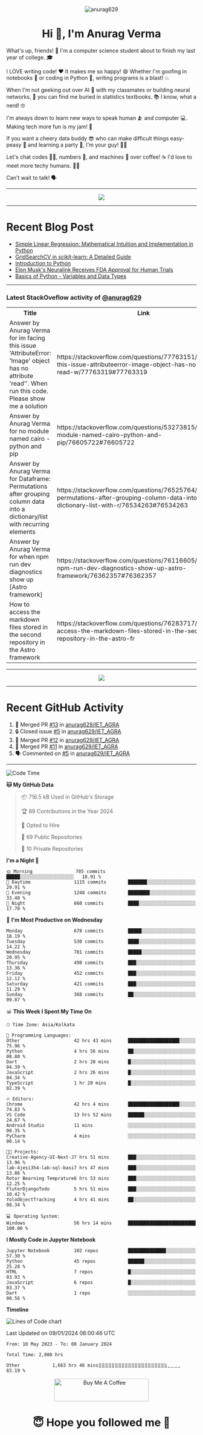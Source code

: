 

<p align="center"> <img src="https://komarev.com/ghpvc/?username=anurag629&label=Profile%20views&color=0e75b6&style=flat" alt="anurag629" /> </p>

<h1 align="center">Hi 👋, I'm Anurag Verma</h1>

What's up, friends! 👋 I'm a computer science student about to finish my last year of college. 🎓

I LOVE writing code! ❤️ It makes me so happy! 😄 Whether I'm goofing in notebooks 📓 or coding in Python 🐍, writing programs is a blast! 💥

When I'm not geeking out over AI 🤖 with my classmates or building neural networks, 🧠 you can find me buried in statistics textbooks. 📚 I know, what a nerd! 🤓

I'm always down to learn new ways to speak human 🫂 and computer 💻. Making tech more fun is my jam! 🍇

If you want a cheery data buddy 😎 who can make difficult things easy-peasy 🥝 and learning a party 🎉, I'm your guy! 🙋‍♂️

Let's chat codes 👨‍💻, numbers 🧮, and machines 🤖 over coffee! ☕ I'd love to meet more techy humans. 💁‍♂️

Can't wait to talk! 🗣️

---

<p align="center">
  <img src="https://spotify-github-profile.vercel.app/api/view.svg?uid=mwvywke3fo2gajpenodnmobfh&cover_image=true&theme=default&show_offline=false&background_color=121212&interchange=false&bar_color=53b14f&bar_color_cover=true">
</p>

---

# Recent Blog Post

<!-- BLOG-POST-LIST:START -->
- [Simple Linear Regression: Mathematical Intuition and Implementation in Python](https://codercops.tech/blog/machine-learning-algorithms/simple-linear-regression-mathematical-intuation)
- [GridSearchCV in scikit-learn: A Detailed Guide](https://codercops.tech/blog/gridsearchcv-in-scikit-learn-a-detailed-guide)
- [Introduction to Python](https://codercops.tech/blog/python-tutorial/introduction-to-python)
- [Elon Musk&#39;s Neuralink Receives FDA Approval for Human Trials](https://codercops.tech/blog/elon-musks-neuralink-receives-fda-approval-for-human-trials)
- [Basics of Python - Variables and Data Types](https://codercops.tech/blog/python-basics-of-python-variables-and-data-types)
<!-- BLOG-POST-LIST:END -->

---

### Latest StackOveflow activity of [@anurag629](https://github.com/anurag629)
<table>
  <tr><th>Title</th><th>Link</th></tr>
  <!-- STACKOVERFLOW:START --><tr><td>Answer by Anurag Verma for im facing this issue &#39;AttributeError: &#39;Image&#39; object has no attribute &#39;read&#39;&#39;. When run this code. Please show me a solution</td><td>https://stackoverflow.com/questions/77763151/im-facing-this-issue-attributeerror-image-object-has-no-attribute-read-w/77763319#77763319</td></tr><tr><td>Answer by Anurag Verma for no module named cairo - python and pip</td><td>https://stackoverflow.com/questions/53273815/no-module-named-cairo-python-and-pip/76605722#76605722</td></tr><tr><td>Answer by Anurag Verma for Dataframe: Permutations after grouping column data into a dictionary/list with recurring elements</td><td>https://stackoverflow.com/questions/76525764/dataframe-permutations-after-grouping-column-data-into-a-dictionary-list-with-r/76534263#76534263</td></tr><tr><td>Answer by Anurag Verma for when npm run dev diagnostics show up [Astro framework]</td><td>https://stackoverflow.com/questions/76116605/when-npm-run-dev-diagnostics-show-up-astro-framework/76362357#76362357</td></tr><tr><td>How to access the markdown files stored in the second repository in the Astro framework</td><td>https://stackoverflow.com/questions/76283717/how-to-access-the-markdown-files-stored-in-the-second-repository-in-the-astro-fr</td></tr><!-- STACKOVERFLOW:END -->
</table>

---

<p align="center">
  <img alig src="https://github-profile-trophy.vercel.app/?username=anurag629&theme=onedark&column=-1" />
</p>

---

# Recent GitHub Activity
<!--START_SECTION:activity-->
1. 🎉 Merged PR [#13](https://github.com/anurag629/IET_AGRA/pull/13) in [anurag629/IET_AGRA](https://github.com/anurag629/IET_AGRA)
2. 🔒 Closed issue [#5](https://github.com/anurag629/IET_AGRA/issues/5) in [anurag629/IET_AGRA](https://github.com/anurag629/IET_AGRA)
3. 🎉 Merged PR [#12](https://github.com/anurag629/IET_AGRA/pull/12) in [anurag629/IET_AGRA](https://github.com/anurag629/IET_AGRA)
4. 🎉 Merged PR [#11](https://github.com/anurag629/IET_AGRA/pull/11) in [anurag629/IET_AGRA](https://github.com/anurag629/IET_AGRA)
5. 🗣 Commented on [#5](https://github.com/anurag629/IET_AGRA/issues/5#issuecomment-1854540580) in [anurag629/IET_AGRA](https://github.com/anurag629/IET_AGRA)
<!--END_SECTION:activity-->

---

<!--START_SECTION:waka-->
![Code Time](http://img.shields.io/badge/Code%20Time-2%2C005%20hrs%202%20mins-blue)

**🐱 My GitHub Data** 

> 📦 716.5 kB Used in GitHub's Storage 
 > 
> 🏆 89 Contributions in the Year 2024
 > 
> 💼 Opted to Hire
 > 
> 📜 69 Public Repositories 
 > 
> 🔑 10 Private Repositories 
 > 
**I'm a Night 🦉** 

```text
🌞 Morning                705 commits         █████░░░░░░░░░░░░░░░░░░░░   18.91 % 
🌆 Daytime                1115 commits        ███████░░░░░░░░░░░░░░░░░░   29.91 % 
🌃 Evening                1248 commits        ████████░░░░░░░░░░░░░░░░░   33.48 % 
🌙 Night                  660 commits         ████░░░░░░░░░░░░░░░░░░░░░   17.70 % 
```
📅 **I'm Most Productive on Wednesday** 

```text
Monday                   678 commits         █████░░░░░░░░░░░░░░░░░░░░   18.19 % 
Tuesday                  530 commits         ████░░░░░░░░░░░░░░░░░░░░░   14.22 % 
Wednesday                781 commits         █████░░░░░░░░░░░░░░░░░░░░   20.95 % 
Thursday                 498 commits         ███░░░░░░░░░░░░░░░░░░░░░░   13.36 % 
Friday                   452 commits         ███░░░░░░░░░░░░░░░░░░░░░░   12.12 % 
Saturday                 421 commits         ███░░░░░░░░░░░░░░░░░░░░░░   11.29 % 
Sunday                   368 commits         ██░░░░░░░░░░░░░░░░░░░░░░░   09.87 % 
```


📊 **This Week I Spent My Time On** 

```text
🕑︎ Time Zone: Asia/Kolkata

💬 Programming Languages: 
Other                    42 hrs 43 mins      ███████████████████░░░░░░   75.96 % 
Python                   4 hrs 56 mins       ██░░░░░░░░░░░░░░░░░░░░░░░   08.80 % 
Dart                     2 hrs 28 mins       █░░░░░░░░░░░░░░░░░░░░░░░░   04.39 % 
JavaScript               2 hrs 26 mins       █░░░░░░░░░░░░░░░░░░░░░░░░   04.34 % 
TypeScript               1 hr 20 mins        █░░░░░░░░░░░░░░░░░░░░░░░░   02.39 % 

🔥 Editors: 
Chrome                   42 hrs 4 mins       ███████████████████░░░░░░   74.83 % 
VS Code                  13 hrs 52 mins      ██████░░░░░░░░░░░░░░░░░░░   24.67 % 
Android Studio           11 mins             ░░░░░░░░░░░░░░░░░░░░░░░░░   00.35 % 
PyCharm                  4 mins              ░░░░░░░░░░░░░░░░░░░░░░░░░   00.14 % 

🐱‍💻 Projects: 
Creative-Agency-UI-Next-J7 hrs 51 mins       ███░░░░░░░░░░░░░░░░░░░░░░   13.96 % 
lab-4jesi3h4-lab-sql-basi7 hrs 47 mins       ███░░░░░░░░░░░░░░░░░░░░░░   13.86 % 
Rotor Bearning Temprature6 hrs 53 mins       ███░░░░░░░░░░░░░░░░░░░░░░   12.25 % 
FluterDjangoTodo         5 hrs 51 mins       ███░░░░░░░░░░░░░░░░░░░░░░   10.42 % 
YoloObjectTracking       4 hrs 41 mins       ██░░░░░░░░░░░░░░░░░░░░░░░   08.34 % 

💻 Operating System: 
Windows                  56 hrs 14 mins      █████████████████████████   100.00 % 
```

**I Mostly Code in Jupyter Notebook** 

```text
Jupyter Notebook         102 repos           ██████████████░░░░░░░░░░░   57.30 % 
Python                   45 repos            ██████░░░░░░░░░░░░░░░░░░░   25.28 % 
HTML                     7 repos             █░░░░░░░░░░░░░░░░░░░░░░░░   03.93 % 
JavaScript               6 repos             █░░░░░░░░░░░░░░░░░░░░░░░░   03.37 % 
Dart                     1 repo              ░░░░░░░░░░░░░░░░░░░░░░░░░   00.56 % 
```



**Timeline**

![Lines of Code chart](https://raw.githubusercontent.com/anurag629/anurag629/main/assets/bar_graph.png)


 Last Updated on 09/01/2024 06:00:46 UTC
<!--END_SECTION:waka-->

<!--START_SECTION:waka-simple-->

```text
From: 10 May 2023 - To: 08 January 2024

Total Time: 2,000 hrs

Other            1,663 hrs 46 mins⣿⣿⣿⣿⣿⣿⣿⣿⣿⣿⣿⣿⣿⣿⣿⣿⣿⣿⣿⣿⣷⣀⣀⣀⣀   83.19 %
```

<!--END_SECTION:waka-simple-->

<p align="center"> 
<a href="https://www.buymeacoffee.com/anurag629" target="_blank"><img src="https://cdn.buymeacoffee.com/buttons/default-orange.png" alt="Buy Me A Coffee" height="60" width="250"></a>
</p>


<h1 align="center"> 😇 Hope you followed me 🥰  </h1>
